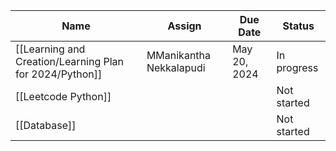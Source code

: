|Name|Assign|Due Date|Status|
|---|---|---|---|
|[[Learning and Creation/Learning Plan for 2024/Python]]|MManikantha Nekkalapudi|May 20, 2024|In progress|
|[[Leetcode Python]]|||Not started|
|[[Database]]|||Not started|